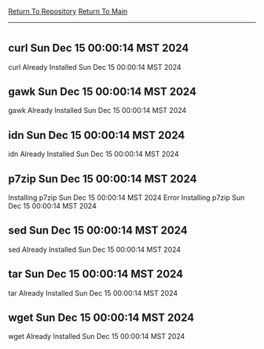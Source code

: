 [Return To Repository](https://github.com/DigitalWarrior/piholeparser/)
[Return To Main](https://github.com/DigitalWarrior/piholeparser/blob/master/RecentRunLogs/Mainlog.md)
____________________________________
# 
## curl Sun Dec 15 00:00:14 MST 2024
curl Already Installed Sun Dec 15 00:00:14 MST 2024
## gawk Sun Dec 15 00:00:14 MST 2024
gawk Already Installed Sun Dec 15 00:00:14 MST 2024
## idn Sun Dec 15 00:00:14 MST 2024
idn Already Installed Sun Dec 15 00:00:14 MST 2024
## p7zip Sun Dec 15 00:00:14 MST 2024
Installing p7zip Sun Dec 15 00:00:14 MST 2024
Error Installing p7zip Sun Dec 15 00:00:14 MST 2024
## sed Sun Dec 15 00:00:14 MST 2024
sed Already Installed Sun Dec 15 00:00:14 MST 2024
## tar Sun Dec 15 00:00:14 MST 2024
tar Already Installed Sun Dec 15 00:00:14 MST 2024
## wget Sun Dec 15 00:00:14 MST 2024
wget Already Installed Sun Dec 15 00:00:14 MST 2024
